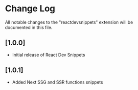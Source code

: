 # Change Log

All notable changes to the "reactdevsnippets" extension will be documented in this file.

## [1.0.0]

- Initial release of React Dev Snippets

## [1.0.1]

- Added Next SSG and SSR functions snippets